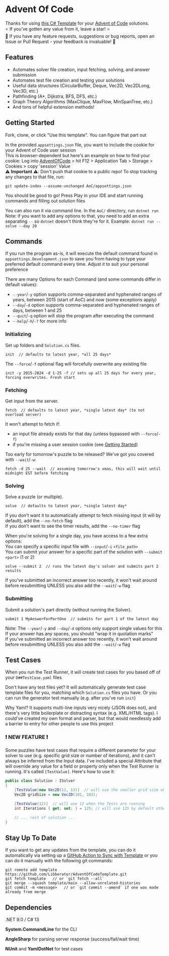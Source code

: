 # Advent Of Code

Thanks for using [this C# Template](https://github.com/Libberator/AdventOfCodeTemplate) for your [Advent of Code](https://adventofcode.com) solutions.
<br>:star: If you've gotten any value from it, leave a star! :star:
<br>:thought_balloon: If you have any feature requests, suggestions or bug reports, open an Issue or Pull Request - your feedback is invaluable! :thought_balloon:

## Features

- Automates solver file creation, input fetching, solving, and answer submission
- Automates test file creation and testing your solutions
- Useful data structures (CircularBuffer, Deque, Vec2D, Vec2DLong, Vec3D, etc.)
- Pathfinding (A*, Dijkstra, BFS, DFS, etc.)
- Graph Theory Algorithms (MaxClique, MaxFlow, MinSpanTree, etc.)
- And tons of helpful extension methods!

## Getting Started

Fork, clone, or click "Use this template". You can figure that part out

In the provided `appsettings.json` file, you want to include the cookie for your Advent of Code user session
<br>This is browser-dependent but here's an example on how to find your cookie: Log into [AdventOfCode](https://adventofcode.com) > hit F12 > Application Tab > Storage > Cookies > copy 'session' Value
<br>:warning: <b>Important</b> :warning:: Don't push that cookie to a public repo! To stop tracking any changes to that file, run:
```
git update-index --assume-unchanged AoC/appsettings.json
``` 

You should be good to go! Press Play in your IDE and start running commands and filling out solution files

You can also run it via command line. In the `AoC/` directory, run `dotnet run`
<br>Note: if you want to add any options to that, you need to add an extra separating `--` so `dotnet` doesn't think
they're for it. Example: `dotnet run -- solve --day 20`

## Commands

If you run the program as-is, it will execute the default command found in `appsettings.Development.json` to save you
from having to type your preferred default command every time. Adjust it to suit your personal preference

There are many Options for each Command (and some commands differ in default values):
- `--year`/`-y` option supports comma-separated and hyphenated ranges of years, between 2015 (start of AoC) and now
(some exceptions apply)
- `--day`/`-d` option supports comma-separated and hyphenated ranges of days, between 1 and 25
- `--quit`/`-q` option will stop the program after executing the command
- `--help`/`-h`/`-?` for more info

### Initializing
Set up folders and `Solution.cs` files.
```
init  // defaults to latest year, *all 25 days*
```
The `--force`/`-f`  optional flag will forcefully overwrite any existing file
```
init -y 2015-2024 -d 1-25 -f // sets up all 25 days for every year, forcing overwrites. Fresh start
```

### Fetching
Get input from the server.
```
fetch  // defaults to latest year, *single latest day* (to not overload server)
```
It won't attempt to fetch if:
- an input file already exists for that day (unless bypassed with `--force`/`-f`)
- if you're missing a user session cookie (see [Getting Started](#getting-started))

Too early for tomorrow's puzzle to be released? We've got you covered with `--wait`/`-w`:
```
fetch -d 25 --wait  // assuming tomorrow's xmas, this will wait until midnight EST before fetching
```

### Solving

Solve a puzzle (or multiple).
```
solve  // defaults to latest year, *single latest day*
```
If you don't want it to automatically attempt to fetch missing input (it will by default), add the `--no-fetch` flag
<br>If you don't want to see the timer results, add the `--no-timer` flag

When you're solving for a single day, you have access to a few extra options:
<br>You can specify a specific input file with `--input`/`-i` `<file_path>`
<br>You can submit your answer for a specific part of the solution with `--submit <part>` (1 or 2)
```
solve --submit 2  // runs the latest day's solver and submits part 2 results
```
If you've submitted an incorrect answer too recently, it won't wait around before resubmitting UNLESS you also add the
`--wait`/`-w` flag

### Submitting

Submit a solution's part directly (without running the Solver).
```
submit 1 MyAnswerForPartOne  // submits for part 1 of the latest day
```
Note: The `--year`/`-y` and `--day`/`-d` options only support single values for this
<br>If your answer has any spaces, you should "wrap it in quotation marks"
<br>If you've submitted an incorrect answer too recently, it won't wait around before resubmitting UNLESS you also add the
`--wait`/`-w` flag

## Test Cases

When you run the Test Runner, it will create test cases for you based off of your `D##TestCase.yaml` files

Don't have any test files yet? It will automatically generate test case template files for you, matching which `Solution.cs`
files you have. Or you can run the generator test manually (e.g. after you've run `init`)

Why Yaml? It supports multi-line inputs very nicely (JSON does not), and there's very little boilerplate or distracting
syntax (e.g. XML/HTML tags). I could've created my own format and parser, but that would needlessly add a barrier to
entry for other people to use this project

### :exclamation: **NEW FEATURE** :exclamation:
Some puzzles have test cases that require a different parameter for your solver to use (e.g. specific grid size or number
of iterations), and it can't always be inferred from the Input data. I've included a special Attribute that will override
any value for a field or property only when the Test Runner is running. It's called `[TestValue]`. Here's how to use it:
```csharp
public class Solution : ISolver
{
    [TestValue(new Vec2D(11, 13)]  // will use the smaller grid size when Tests are running
    Vec2D gridSize = new Vec2D(101, 103);

    [TestValue(12)]  // will use 12 when the Tests are running
    int Iterations { get; set; } = 125; // will use 125 by default otherwise

    // ... rest of solution ...
}
```

## Stay Up To Date
If you want to get any updates from the template, you can do it automatically via setting up a
[GitHub Action to Sync with Template](https://github.com/marketplace/actions/actions-template-sync) or you can do it manually with the following git commands:
```
git remote add template https://github.com/Libberator/AdventOfCodeTemplate.git
git fetch template   // or `git fetch --all`
git merge --squash template/main --allow-unrelated-histories
git commit -m <message>   // or `git commit --amend` if one was made already from merge
```

## Dependencies

.NET 9.0 / C# 13

**System.CommandLine** for the CLI

**AngleSharp** for parsing server response (success/fail/wait time)

**NUnit** and **YamlDotNet** for test cases
